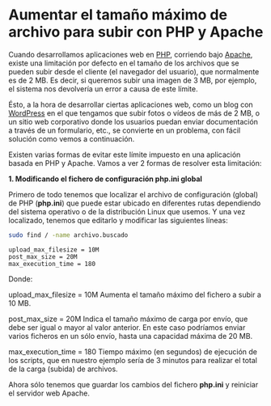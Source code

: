 # Aumentar el tamaño máximo de archivo para subir con PHP y Apache   

Cuando desarrollamos aplicaciones web en [PHP](http://vitaminaweb.com/tema/php/), corriendo bajo [Apache](http://vitaminaweb.com/tema/apache/), existe una limitación por defecto en el tamaño de los archivos que se  pueden subir desde el cliente (el navegador del usuario), que  normalmente es de 2 MB. Es decir, si queremos subir una imagen de 3 MB,  por ejemplo, el sistema nos devolvería un error a causa de este límite.

Ésto, a la hora de desarrollar ciertas aplicaciones web, como un blog con [WordPress](http://vitaminaweb.com/tema/wordpress/) en el que tengamos que subir fotos o vídeos de más de 2 MB, o un sitio  web corporativo donde los usuarios puedan enviar documentación a través  de un formulario, etc., se convierte en un problema, con fácil solución  como vemos a continuación.

Existen varias formas de evitar este  límite impuesto en una aplicación basada en PHP y Apache. Vamos a ver 2  formas de resolver esta limitación:

**1. Modificando el fichero de configuración php.ini global**

Primero de todo tenemos que localizar el archivo de configuración (global) de PHP (**php.ini**) que puede estar ubicado en diferentes rutas dependiendo del sistema  operativo o de la distribución Linux que usemos. Y una vez localizado,  tenemos que editarlo y modificar las siguientes líneas:

```bash
sudo find / -name archivo.buscado
```

```
upload_max_filesize = 10M
post_max_size = 20M
max_execution_time = 180
```

Donde:

upload_max_filesize = 10M
 Aumenta el tamaño máximo del fichero a subir a 10 MB.

post_max_size = 20M
 Indica el tamaño máximo de carga por envío, que debe ser igual o mayor  al valor anterior. En este caso podríamos enviar varios ficheros en un  sólo envío, hasta una capacidad máxima de 20 MB.

max_execution_time = 180
 Tiempo máximo (en segundos) de ejecución de los scripts, que en nuestro  ejemplo sería de 3 minutos para realizar el total de la carga (subida)  de archivos.

Ahora sólo tenemos que guardar los cambios del fichero **php.ini** y reiniciar el servidor web Apache.